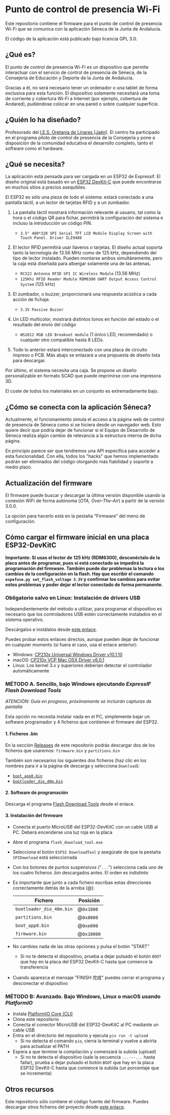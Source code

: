 Punto de control de presencia Wi-Fi
===================================
Este repositorio contiene el firmware para el punto de control de presencia Wi-Fi que 
se comunica con la aplicación Séneca de la Junta de Andalucía.

El código de la aplicación está publicado bajo licencia GPL 3.0.

¿Qué es?
--------
El punto de control de presencia Wi-Fi es un dispositivo que permite interactuar con el
servicio de control de presencia de Séneca, de la Consejería de Educación y Deporte 
de la Junta de Andalucía.

Gracias a él, no será necesario tener un ordenador o una tablet de forma exclusiva para 
esta función. El dispositivo solamente necesitará una toma de corriente y cobertura Wi-Fi
a Internet (por ejemplo, cobertura de Andared), pudiéndose colocar en una pared o sobre 
cualquier superficie.

¿Quién lo ha diseñado?
----------------------
Profesorado del [I.E.S. Oretania de Linares (Jaén)](https://iesoretania.es).
El centro ha participado en el programa piloto de control de presencia de la Consejería y 
pone a disposición de la comunidad educativa el desarrollo completo, tanto el software como
el hardware.

¿Qué se necesita?
-----------------
La aplicación está pensada para ser cargada en un ESP32 de Expressif. El diseño original
está basado en un [ESP32 DevKit-C](https://www.espressif.com/en/products/devkits/esp32-devkitc/overview)
que puede encontrarse en muchos sitios a precios asequibles.

El ESP32 es sólo una pieza de todo el sistema: estará conectado a una pantalla táctil, a un lector de tarjetas RFID y a un zumbador.

1. La pantalla táctil mostrará información relevante al usuario, tal como la hora o el código
   QR para fichar, permitirá la configuración del sistema e incluso la introducción un código PIN.
   * `3.5" 480*320 SPI Serial TFT LCD Module Display Screen with Touch Panel. Driver ILI9488`

2. El lector RFID permitirá usar llaveros o tarjetas. El diseño actual soporta tanto la tecnología
   de 13.56 MHz como de 125 kHz, dependiendo del tipo de lector instalado. Pueden montarse ambos
   simultánemente, pero la caja está diseñada para albergar solamente una de las antenas.
   * `RC522 Antenna RFID SPI IC Wireless Module` (13.56 MHz)
   * `125Khz RFID Reader Module RDM6300 UART Output Access Control System` (125 kHz)

3. El zumbador, o buzzer, proporcionará una respuesta acústica a cada acción de fichaje.
   * `3.3V Passive Buzzer`
   
4. Un LED multicolor, mostrará distintos tonos en función del estado o el resultado del envío del código
   * `WS2812 RGB LED Breakout module` (1 único LED, recomendado) o cualquier otro compatible hasta 8 LEDs.

6. Todo lo anterior estará interconectado con una placa de circuito impreso o PCB. Más abajo se enlazará
a una propuesta de diseño lista para descargar.

Por último, el sistema necesita una caja. Se propone un diseño personalizable en formato SCAD
que puede imprimirse con una impresora 3D.

El coste de todos los materiales en un conjunto es extremadamente bajo.

¿Cómo se conecta con la aplicación Séneca?
------------------------------------------
Actualmente, el funcionamiento simula el acceso a la página web de control de presencia
de Séneca como si se hiciera desde un navegador web. Esto quiere decir que podría dejar
de funcionar si el Equipo de Desarrollo de Séneca realiza algún cambio de relevancia a
la estructura interna de dicha página.

En principio parece ser que tendremos una API específica para acceder a esta funcionalidad.
Con ella, todos los "hacks" que hemos implementado podrán ser eliminados del código
otorgando más fiabilidad y soporte a medio plazo.

Actualización del firmware
--------------------------
El firmware puede buscar y descargar la última versión disponible usando la conexión WiFi
de forma autónoma (_OTA, Over-The-Air_) a partir de la versión 3.0.0.

La opción para hacerlo está en la pestaña "Firmware" del menú de configuración.

Cómo cargar el firmware inicial en una placa ESP32-DevKitC
----------------------------------------------------------

**Importante: Si usas el lector de 125 kHz (RDM6300), desconéctalo de la placa antes de programar, pues
si está conectado se impedirá la programación del firmware. También puede dar
problemas la lectura o los cambios de la configuración en la flash. Hay
que escribir el comando `espefuse.py set_flash_voltage 3.3V` 
y confirmar los cambios para evitar estos problemas y poder dejar el lector
conectado de forma permanente.**

### Obligatorio salvo en Linux: Instalación de drivers USB

Independientemente del método a utilizar, para programar el dispositivo es necesario que los controladores
USB estén correctamente instalados en el sistema operativo.

Descárgalos e instálalos desde [este enlace](https://www.silabs.com/developers/usb-to-uart-bridge-vcp-drivers).

Puedes probar estos enlaces directos, aunque pueden dejar de funcionar en cualquier momento (si fuera el caso,
usa el enlace anterior):
- Windows: [CP210x Universal Windows Driver v10.1.10](https://www.silabs.com/documents/public/software/CP210x_Universal_Windows_Driver.zip)
- macOS: [CP210x VCP Mac OSX Driver v6.0.1](https://www.silabs.com/documents/public/software/Mac_OSX_VCP_Driver.zip)
- Linux: Los kernel 3.x y superiores deberían detectar el controlador automáticamente

### MÉTODO A. Sencillo, bajo Windows ejecutando _ExpressIF Flash Download Tools_
*ATENCIÓN: Guía en progreso, próximamente se incluirán capturas de pantalla*

Esta opción no necesita instalar nada en el PC, simplemente bajar un software programador y 4 ficheros que contienen
el firmware del ESP32.

#### 1. Ficheros .bin
En la sección [Releases](https://github.com/iesoretania/esp32_punto_wifi/releases) de este repositorio
podrás descargar dos de los ficheros que usaremos: `firmware.bin` y `partitions.bin`

También son necesarios los siguientes dos ficheros (haz clic en los nombres para ir a la página de descarga
y selecciona `Download`):
- [`boot_app0.bin`](https://github.com/espressif/arduino-esp32/blob/master/tools/partitions/boot_app0.bin)
- [`bootloader_dio_40m.bin`](https://github.com/espressif/arduino-esp32/blob/master/tools/sdk/esp32/bin/bootloader_dio_40m.bin)

#### 2. Software de programación

Descarga el programa [Flash Download Tools](https://www.espressif.com/en/support/download/other-tools) desde el enlace.

#### 3. Instalación del firmware
- Conecta el puerto MicroUSB del ESP32-DevKitC con un cable USB al PC. Deberá encenderse una luz roja en la placa
- Abre el programa `flash_download_tool.exe`
- Selecciona el botón `ESP32 DownloadTool` y asegúrate de que la pestaña `SPIDownload` está seleccionada
- Con los botones de puntos suspensivos ("`...`") selecciona cada uno de los cuatro ficheros .bin descargados antes.
El orden es indistinto
- Es importante que junto a cada fichero escribas estas direcciones correctamente detrás de la arroba (@):

  | Fichero                  | Posición    |
  |--------------------------|-------------|
  | `bootloader_dio_40m.bin` | @`0x1000`   |
  | `partitions.bin`         | @`0x8000`   |
  | `boot_app0.bin`          | @`0xe000`   |
  | `firmware.bin`           | @`0x10000`  |

- No cambies nada de las otras opciones y pulsa el botón "START"
  * Si no te detecta el dispositivo, prueba a dejar pulsado el botón `BOOT` que hay en la placa del ESP32 DevKit-C
  hasta que comience la transferencia
- Cuando aparezca el mensaje "FINISH 完成" puedes cerrar el programa y desconectar el dispositivo

### MÉTODO B: Avanzado. Bajo Windows, Linux o macOS usando _PlatformIO_
- Instala [PlatformIO Core (CLI)](https://docs.platformio.org/en/latest/core/installation.html#system-requirements)
- Clona este repositorio
- Conecta el conector MicroUSB del ESP32-DevKitC al PC mediante un cable USB
- Entra en el directorio del repositorio y ejecuta `pio run -t upload`
  * Si no detecta el comando `pio`, cierra la terminal y vuelve a abrirla para actualizar el PATH
- Espera a que termine la compilación y comenzará la subida (upload)
  * Si no te detecta el dispositivo (sale la secuencia `...---...` hasta fallar), prueba a dejar pulsado
  el botón `BOOT` que hay en la placa ESP32 DevKit-C hasta que comience la subida (un porcentaje que se incrementa)

Otros recursos
--------------------
Este repositorio sólo contiene el código fuente del firmware. Puedes descargar otros
ficheros del proyecto desde [este enlace](https://drive.google.com/drive/folders/19vDfP-dDWeiWx2o5_p8hLuGxcC6yYe33?usp=sharing).
